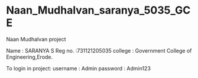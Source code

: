 # Naan_Mudhalvan_saranya_5035_GCE
Naan Mudhalvan project

Name : SARANYA S
Reg no. :731121205035
college : Government College of Engineering,Erode.

To login in project:
username : Admin
password : Admin123
